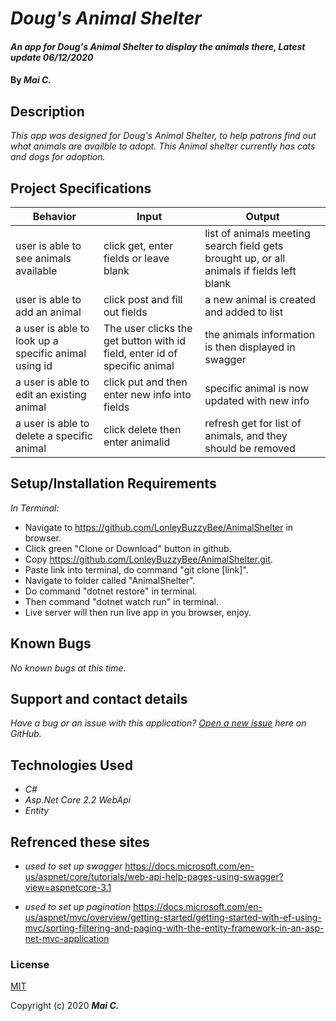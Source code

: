 # _Doug's Animal Shelter_

#### _An app for Doug's Animal Shelter to display the animals there, Latest update 06/12/2020_

#### By _**Mai C.**_



## Description

_This app was designed for Doug's Animal Shelter, to help patrons find out what animals are availble to adopt. This Animal shelter currently has cats and dogs for adoption._

## Project Specifications

| Behavior | Input | Output |
|---|---|---|
|user is able to see animals available |click get, enter fields or leave blank|list of animals meeting search field gets brought up, or all animals if fields left blank |
|user is able to add an animal|click post and fill out fields|a new animal is created and added to list|
|a user is able to look up a specific animal using id|The user clicks the get button with id field, enter id of specific animal|the animals information is then displayed in swagger|
|a user is able to edit an existing animal|click put and then enter new info into fields|specific animal is now updated with new info|
|a user is able to delete a specific animal|click delete then enter animalid|refresh get for list of animals, and they should be removed|


## Setup/Installation Requirements

_In Terminal:_

* Navigate to https://github.com/LonleyBuzzyBee/AnimalShelter in browser.
* Click green "Clone or Download" button in github.
* Copy https://github.com/LonleyBuzzyBee/AnimalShelter.git.
* Paste link into terminal, do command "git clone [link]".
* Navigate to folder called "AnimalShelter".
* Do command "dotnet restore" in terminal.
* Then command "dotnet watch run" in terminal.
* Live server will then run live app in you browser, enjoy.

## Known Bugs

_No known bugs at this time._

## Support and contact details

_Have a bug or an issue with this application? [Open a new issue](https://github.com/LonleyBuzzyBee/AnimalShelter/issues) here on GitHub._

## Technologies Used

* _C#_
* _Asp.Net Core 2.2 WebApi_
* _Entity_

## Refrenced these sites

* _used to set up swagger_
https://docs.microsoft.com/en-us/aspnet/core/tutorials/web-api-help-pages-using-swagger?view=aspnetcore-3.1

* _used to set up pagination_
https://docs.microsoft.com/en-us/aspnet/mvc/overview/getting-started/getting-started-with-ef-using-mvc/sorting-filtering-and-paging-with-the-entity-framework-in-an-asp-net-mvc-application

### License

[MIT](https://choosealicense.com/licenses/mit/)

Copyright (c) 2020 **_Mai C._**
